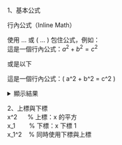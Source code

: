 1、基本公式<br>

行內公式（Inline Math）

使用 $...$ 或 \( ... \) 包住公式，例如： <br>
這是一個行內公式：$a^2 + b^2 = c^2$ <br>

或是以下 <br>

這是一個行內公式：\( a^2 + b^2 = c^2 \)<br>

<details>
<Summary>
顯示結果
</Summary>
<img src="001.jpg" />
</details>


2、上標與下標<br>
x^2    &nbsp;&nbsp;&nbsp;&nbsp; % 上標：x 的平方  <br>
x_1    &nbsp;&nbsp;&nbsp;&nbsp;&nbsp;&nbsp; % 下標：x 下標 1  <br>
x_1^2  &nbsp;&nbsp; % 同時使用下標與上標  <br>


